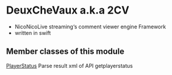 # DeuxCheVaux a.k.a 2CV

* NicoNicoLive streaming‘s comment viewer engine Framework
*  written in swift

## Member classes of this module
[PlayerStatus][PlayerStatus.swift]
Parse result xml of API getplayerstatus

[PlayerStatus.swift]: ./PlayerStatus.md